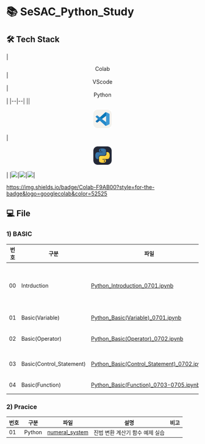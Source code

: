 # 📚 SeSAC_Python_Study

## 🛠️ Tech Stack

|<center>Colab</center>|<center>VScode</center>|<center>Python</center>|
|--|--|
||<p align="center"><img alt="vscode" src="./icons/VSCode-Light.svg" width="48"></p>|<p align="center"><img alt="html" src="./icons/Python-Dark.svg" width="48"></p>| 
|<img src="https://img.shields.io/badge/Google Colaboratory-F9AB00?style=for-the-badge&logo=googlecolab&color=52525">|<img src="https://img.shields.io/badge/visual studio code-007ACC?style=for-the-badge&logo=visualstudiocode&logoColor=white">|<img src="https://img.shields.io/badge/Python-3776AB?style=for-the-badge&logo=python&logoColor=white">|


https://img.shields.io/badge/Colab-F9AB00?style=for-the-badge&logo=googlecolab&color=52525

## 💻 File

### 1) BASIC

|번호|구분|파일|설명|비고|
|--|--|--|--|--|
|00|Intrduction|[Python_Introduction_0701.ipynb](./docs/00_Python_Introduction_0701.ipynb)|Markdown문법 학습<br>파일 생성 방법 학습<br>파이썬 오류 학습 ||
|01|Basic(Variable)|[Python_Basic(Variable)_0701.ipynb](./docs/01_Python_Basic(Variable)_0701.ipynb)|파이썬 변수 기초 학습||
|02|Basic(Operator)|[Python_Basic(Operator)_0702.ipynb](./docs/02_Python_Basic(Operator)_0702.ipynb)|파이썬 연산자 기초 학습||
|03|Basic(Control_Statement)|[Python_Basic(Control_Statement)_0702.ipynb](./docs/03_Python_Basic(Control_Statement)_0702.ipynb)|파이썬 제어문 기초 학습||
|04|Basic(Function)|[Python_Basic(Function)_0703-0705.ipynb](./docs/04_Python_Basic(Function)_0703_0705.ipynb)|파이썬 함수 기초 학습||

### 2) Pracice

|번호|구분|파일|설명|비고|
|--|--|--|--|--|
|01|Python|[numeral_system](./docs/practice/numeral_system.py)|진법 변환 계산기 함수 예제 실습||
